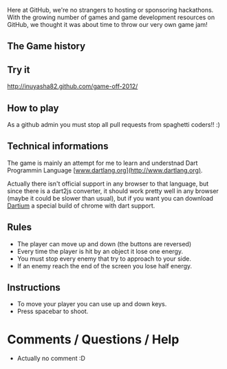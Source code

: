 Here at GitHub, we're no strangers to hosting or sponsoring hackathons. With the growing number of games and game development resources on GitHub, we thought it was about time to throw our very own game jam!

## The Game history

## Try it

  http://inuyasha82.github.com/game-off-2012/

## How to play

As a github admin you must stop all pull requests from spaghetti coders!! :) 

## Technical informations

The game is mainly an attempt for me to learn and understnad Dart Programmin Language [www.dartlang.org](http://www.dartlang.org).

Actually there isn't official support in any browser to that language, but since there is a dart2js converter, it should work pretty well in any browser (maybe it could be slower than usual), but if you want you can download [Dartium](http://www.dartlang.org/dartium/) a special build of chrome with dart support. 

## Rules

* The player can move up and down (the buttons are reversed) 
* Every time the player is hit by an object it lose one energy.
* You must stop every enemy that try to approach to your side.
* If an enemy reach the end of the screen you lose half energy.

## Instructions

* To move your player you can use up and down keys.
* Press spacebar to shoot.

# Comments / Questions / Help

* Actually no comment :D 